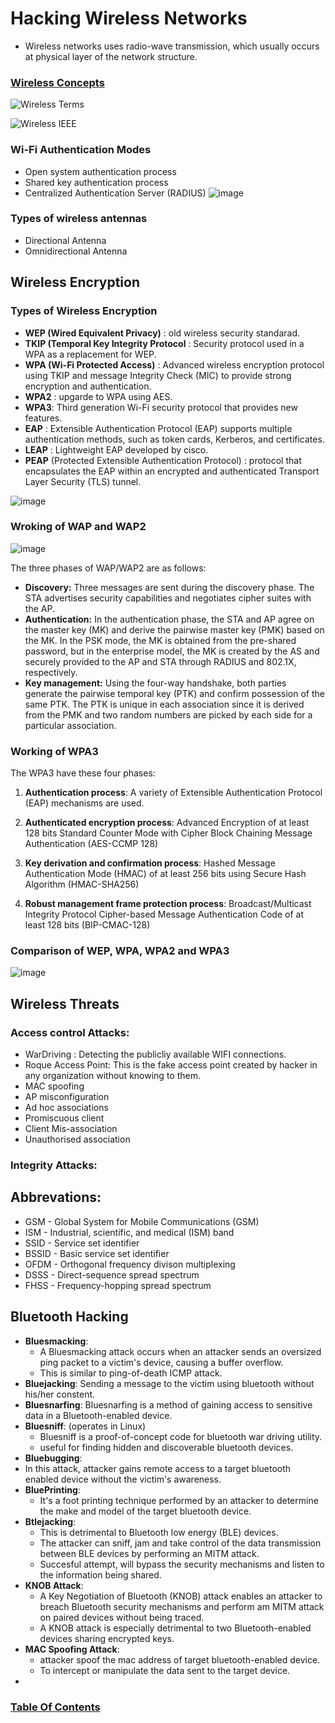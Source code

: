 # Hacking Wireless Networks

- Wireless networks uses radio-wave transmission, which usually occurs at physical layer of the network structure.

### <u>Wireless Concepts</u>
![Wireless Terms](/images/wireless_terms.png)

![Wireless IEEE](/images/wireless_ieee.png)

### Wi-Fi Authentication Modes
- Open system authentication process
- Shared key authentication process
- Centralized Authentication Server (RADIUS)
  ![image](https://github.com/user-attachments/assets/1a834362-ad5c-4d03-a0ce-01734ddc7ff3)

### Types of wireless antennas
- Directional Antenna
- Omnidirectional Antenna

## Wireless Encryption

### Types of Wireless Encryption
- **WEP (Wired Equivalent Privacy)** : old wireless security standarad.
- **TKIP (Temporal Key Integrity Protocol** : Security protocol used in a WPA as a replacement for WEP.
- **WPA (Wi-Fi Protected Access)** : Advanced wireless encryption protocol using TKIP and message Integrity Check (MIC) to provide strong encryption and authentication.
- **WPA2** : upgarde to WPA using AES.
- **WPA3**: Third generation Wi-Fi security protocol that provides new features.
- **EAP** : Extensible Authentication Protocol (EAP) supports multiple authentication methods, such as token cards, Kerberos, and certificates.
- **LEAP** : Lightweight EAP developed by cisco.
- **PEAP** (Protected Extensible Authentication Protocol) : protocol that encapsulates the EAP within an encrypted and authenticated Transport Layer Security (TLS) tunnel.

![image](https://github.com/user-attachments/assets/096506d9-f323-478a-9351-a16cc954496f)


### Wroking of WAP and WAP2 
![image](https://github.com/user-attachments/assets/086a3f73-234b-4bca-9e74-52c098ca277f)

The three phases of WAP/WAP2 are as follows:
- **Discovery:** Three messages are sent during the discovery phase. The STA advertises security capabilities and negotiates cipher suites with the AP.
- **Authentication:** In the authentication phase, the STA and AP agree on the master key (MK) and derive the pairwise master key (PMK) based on the MK. In the PSK mode, the MK is obtained from the pre-shared password, but in the enterprise model, the MK is created by the AS and securely provided to the AP and STA through RADIUS and 802.1X, respectively.
- **Key management:** Using the four-way handshake, both parties generate the pairwise temporal key (PTK) and confirm possession of the same PTK. The PTK is unique in each association since it is derived from the PMK and two random numbers are picked by each side for a particular association.

### Working of WPA3
The WPA3 have these four phases:
1. **Authentication process**: A variety of Extensible Authentication Protocol (EAP) mechanisms are used.

2. **Authenticated encryption process**: Advanced Encryption of at least 128 bits Standard Counter Mode with Cipher Block Chaining Message Authentication (AES-CCMP 128)

3. **Key derivation and confirmation process**: Hashed Message Authentication Mode (HMAC) of at least 256 bits using Secure Hash Algorithm (HMAC-SHA256)

4. **Robust management frame protection process**: Broadcast/Multicast Integrity Protocol Cipher-based Message Authentication Code of at least 128 bits (BIP-CMAC-128)

### Comparison of WEP, WPA, WPA2 and WPA3
![image](https://github.com/user-attachments/assets/7be33f66-7cd6-4729-8abf-d3103ba15810)

## Wireless Threats
### Access control Attacks:
- WarDriving : Detecting the publicliy available WIFI connections.
- Roque Access Point: This is the fake access point created by hacker in any organization without knowing to them.
- MAC spoofing
- AP misconfiguration
- Ad hoc associations
- Promiscuous client
- Client Mis-association
- Unauthorised association

### Integrity Attacks:




### 

## Abbrevations:
- GSM - Global System for Mobile Communications (GSM)
- ISM - Industrial, scientific, and medical (ISM) band
- SSID - Service set identifier
- BSSID - Basic service set identifier
- OFDM - Orthogonal frequency divison multiplexing
- DSSS - Direct-sequence spread spectrum
- FHSS - Frequency-hopping spread spectrum


## Bluetooth Hacking

- **Bluesmacking**:
  -  A Bluesmacking attack occurs when an attacker sends an oversized ping packet to a victim's device, causing a buffer overflow.
  -  This is similar to ping-of-death ICMP attack.
- **Bluejacking**: Sending a message to the victim using bluetooth without his/her constent.
- **Bluesnarfing**: Bluesnarfing is a method of gaining access to sensitive data in a Bluetooth-enabled device.
- **Bluesniff**: (operates in Linux)
  - Bluesniff is a proof-of-concept code for bluetooth war driving utility.
  - useful for finding hidden and discoverable bluetooth devices.
-  **Bluebugging**:
  - In this attack, attacker gains remote access to a target bluetooth enabled device without the victim's awareness.
- **BluePrinting**:
  - It's a foot printing technique performed by an attacker to determine the make and model of the target bluetooth device.
- **Btlejacking**:
  - This is detrimental to Bluetooth low energy (BLE) devices.
  - The attacker can sniff, jam and take control of the data transmission between BLE devices by performing an MITM attack.
  - Succesful attempt, will bypass the security mechanisms and listen to the information being shared.
- **KNOB Attack**:
  - A Key Negotiation of Bluetooth (KNOB) attack enables an attacker to breach Bluetooth security mechanisms and perform am MITM attack on paired devices without being traced.
  - A KNOB attack is especially detrimental to two Bluetooth-enabled devices sharing encrypted keys.
- **MAC Spoofing Attack**:
  - attacker spoof the mac address of target bluetooth-enabled device.
  - To intercept or manipulate the data sent to the target device.
- 


### [Table Of Contents](https://karsyboy.github.io/CEHv10_Ultimate_Study_Guide/)
